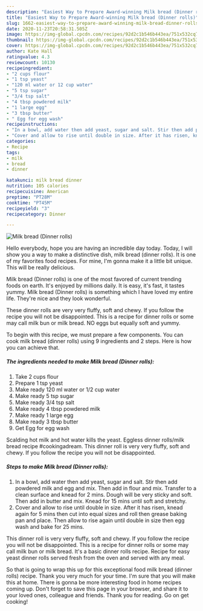 ```yaml
---
description: "Easiest Way to Prepare Award-winning Milk bread (Dinner rolls)"
title: "Easiest Way to Prepare Award-winning Milk bread (Dinner rolls)"
slug: 1662-easiest-way-to-prepare-award-winning-milk-bread-dinner-rolls
date: 2020-11-23T20:58:31.505Z
image: https://img-global.cpcdn.com/recipes/92d2c1b546b443ea/751x532cq70/milk-bread-dinner-rolls-recipe-main-photo.jpg
thumbnail: https://img-global.cpcdn.com/recipes/92d2c1b546b443ea/751x532cq70/milk-bread-dinner-rolls-recipe-main-photo.jpg
cover: https://img-global.cpcdn.com/recipes/92d2c1b546b443ea/751x532cq70/milk-bread-dinner-rolls-recipe-main-photo.jpg
author: Kate Hall
ratingvalue: 4.3
reviewcount: 10130
recipeingredient:
- "2 cups flour"
- "1 tsp yeast"
- "120 ml water or 12 cup water"
- "5 tsp sugar"
- "3/4 tsp salt"
- "4 tbsp powdered milk"
- "1 large egg"
- "3 tbsp butter"
- " Egg for egg wash"
recipeinstructions:
- "In a bowl, add water then add yeast, sugar and salt. Stir then add powdered milk and egg and mix. Then add in flour and mix. Transfer to a clean surface and knead for 2 mins. Dough will be very sticky and soft. Then add in butter and mix. Knead for 15 mins until soft and stretchy."
- "Cover and allow to rise until double in size. After it has risen, knead again for 5 mins then cut into equal sizes and roll then grease baking pan and place. Then allow to rise again until double in size then egg wash and bake for 25 mins."
categories:
- Recipe
tags:
- milk
- bread
- dinner

katakunci: milk bread dinner 
nutrition: 105 calories
recipecuisine: American
preptime: "PT28M"
cooktime: "PT45M"
recipeyield: "3"
recipecategory: Dinner

---
```



![Milk bread (Dinner rolls)](https://img-global.cpcdn.com/recipes/92d2c1b546b443ea/751x532cq70/milk-bread-dinner-rolls-recipe-main-photo.jpg)

Hello everybody, hope you are having an incredible day today. Today, I will show you a way to make a distinctive dish, milk bread (dinner rolls). It is one of my favorites food recipes. For mine, I'm gonna make it a little bit unique. This will be really delicious.

Milk bread (Dinner rolls) is one of the most favored of current trending foods on earth. It's enjoyed by millions daily. It is easy, it's fast, it tastes yummy. Milk bread (Dinner rolls) is something which I have loved my entire life. They're nice and they look wonderful.

These dinner rolls are very very fluffy, soft and chewy. If you follow the recipe you will not be disappointed. This is a recipe for dinner rolls or some may call milk bun or milk bread. NO eggs but equally soft and yummy.


To begin with this recipe, we must prepare a few components. You can cook milk bread (dinner rolls) using 9 ingredients and 2 steps. Here is how you can achieve that.

<!--inarticleads1-->

##### The ingredients needed to make Milk bread (Dinner rolls):

1. Take 2 cups flour
1. Prepare 1 tsp yeast
1. Make ready 120 ml water or 1/2 cup water
1. Make ready 5 tsp sugar
1. Make ready 3/4 tsp salt
1. Make ready 4 tbsp powdered milk
1. Make ready 1 large egg
1. Make ready 3 tbsp butter
1. Get  Egg for egg wash


Scalding hot milk and hot water kills the yeast. Eggless dinner rolls/milk bread recipe #cookingadream. This dinner roll is very very fluffy, soft and chewy. If you follow the recipe you will not be disappointed. 

<!--inarticleads2-->

##### Steps to make Milk bread (Dinner rolls):

1. In a bowl, add water then add yeast, sugar and salt. Stir then add powdered milk and egg and mix. Then add in flour and mix. Transfer to a clean surface and knead for 2 mins. Dough will be very sticky and soft. Then add in butter and mix. Knead for 15 mins until soft and stretchy.
1. Cover and allow to rise until double in size. After it has risen, knead again for 5 mins then cut into equal sizes and roll then grease baking pan and place. Then allow to rise again until double in size then egg wash and bake for 25 mins.


This dinner roll is very very fluffy, soft and chewy. If you follow the recipe you will not be disappointed. This is a recipe for dinner rolls or some may call milk bun or milk bread. It&#39;s a basic dinner rolls recipe. Recipe for easy yeast dinner rolls served fresh from the oven and served with any meal. 

So that is going to wrap this up for this exceptional food milk bread (dinner rolls) recipe. Thank you very much for your time. I'm sure that you will make this at home. There is gonna be more interesting food in home recipes coming up. Don't forget to save this page in your browser, and share it to your loved ones, colleague and friends. Thank you for reading. Go on get cooking!
